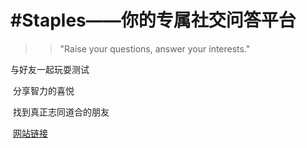 #Staples——你的专属社交问答平台  
================
>> "Raise your questions, answer your interests."   

  与好友一起玩耍测试
  
  分享智力的喜悦
  
  找到真正志同道合的朋友  
  
  [网站链接](http://staples.applinzi.com)
